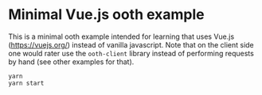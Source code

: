 # Minimal Vue.js ooth example

This is a minimal ooth example intended for learning that uses Vue.js (https://vuejs.org/) instead of vanilla javascript. Note that on the client side one would rater use the `ooth-client` library instead of performing requests by hand (see other examples for that).

```
yarn
yarn start
```